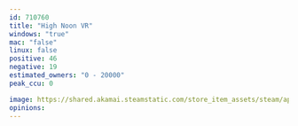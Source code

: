 ```yaml
---
id: 710760
title: "High Noon VR"
windows: "true"
mac: "false"
linux: false
positive: 46
negative: 19
estimated_owners: "0 - 20000"
peak_ccu: 0

image: https://shared.akamai.steamstatic.com/store_item_assets/steam/apps/710760/header.jpg?t=1585236987
opinions:
---
```

